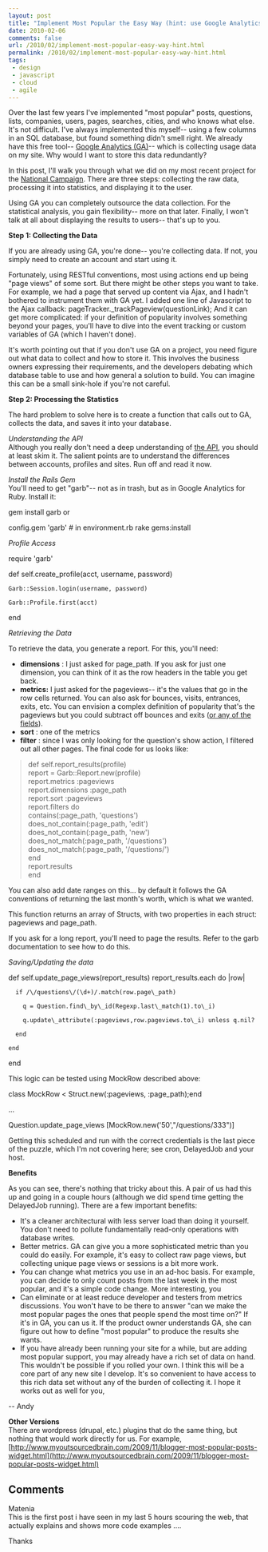 ```yaml
---
layout: post
title: "Implement Most Popular the Easy Way (hint: use Google Analytics, garb and Rails)"
date: 2010-02-06
comments: false
url: /2010/02/implement-most-popular-easy-way-hint.html
permalink: /2010/02/implement-most-popular-easy-way-hint.html
tags:
 - design
 - javascript
 - cloud
 - agile
---
```


Over the last few years I've implemented "most popular" posts, questions, lists, companies, users, pages, searches, cities, and who knows what else. It's not difficult. I've always implemented this myself-- using a few columns in an SQL database, but found something didn't smell right. We already have this free tool-- [Google Analytics (GA)](http://www.google.com/analytics/)-- which is collecting usage data on my site. Why would I want to store this data redundantly?  
  
In this post, I'll walk you through what we did on my most recent project for the [National Campaign](http://www.thenationalcampaign.org/). There are three steps: collecting the raw data, processing it into statistics, and displaying it to the user.  
  
Using GA you can completely outsource the data collection. For the statistical analysis, you gain flexibility-- more on that later. Finally, I won't talk at all about displaying the results to users-- that's up to you.  
  
**Step 1: Collecting the Data**  
  
If you are already using GA, you're done-- you're collecting data. If not, you simply need to create an account and start using it.   
  
Fortunately, using RESTful conventions, most using actions end up being "page views" of some sort. But there might be other steps you want to take. For example, we had a page that served up content via Ajax, and I hadn't bothered to instrument them with GA yet.  I added one line of Javascript to the Ajax callback:  pageTracker.\_trackPageview(questionLink);  And it can get more complicated: if your definition of popularity involves something beyond your pages, you'll have to dive into the event tracking or custom variables of GA (which I haven't done).   
  
It's worth pointing out that if you don't use GA on a project, you need figure out what data to collect and how to store it. This involves the business owners expressing their requirements, and the developers debating which database table to use and how general a solution to build. You can imagine this can be a small sink-hole if you're not careful.  
  
  
**Step 2: Processing the Statistics**  
  
The hard problem to solve here is to create a function that calls out to GA, collects the data, and saves it into your database.   
  
_Understanding the API_  
Although you really don't need a deep understanding of [the API](http://code.google.com/apis/analytics/docs/gdata/gdataDeveloperGuide.html), you should at least skim it. The salient points are to understand the differences between accounts, profiles and sites. Run off and read it now.  
  
_Install the Rails Gem_  
You'll need to get "garb"-- not as in trash, but as in Google Analytics for Ruby. Install it:

  gem install garb
or  

  config.gem 'garb' # in environment.rb
  rake gems:install  
  
_Profile Access_  
  

  require 'garb'

  def self.create\_profile(acct, username, password)

    Garb::Session.login(username, password)

    Garb::Profile.first(acct)

  end
  
_Retrieving the Data_  
  
To retrieve the data, you generate a report. For this, you'll need:  

- **dimensions** : I just asked for page\_path. If you ask for just one dimension, you can think of it as the row headers in the table you get back.
- **metrics:** I just asked for the pageviews-- it's the values that go in the row cells returned. You can also ask for bounces, visits, entrances, exits, etc. You can envision a complex definition of popularity that's the pageviews but you could subtract off bounces and exits ([or any of the fields](http://code.google.com/apis/analytics/docs/gdata/gdataReferenceDimensionsMetrics.html)).
- **sort** : one of the metrics
- **filter** : since I was only looking for the question's show action, I filtered out all other pages. The final code for us looks like:

>   def self.report\_results(profile)  
>     report = Garb::Report.new(profile)  
>     report.metrics :pageviews  
>     report.dimensions :page\_path  
>     report.sort :pageviews  
>     report.filters do  
>       contains(:page\_path, 'questions')  
>       does\_not\_contain(:page\_path, 'edit')  
>       does\_not\_contain(:page\_path, 'new')  
>       does\_not\_match(:page\_path, '/questions')  
>       does\_not\_match(:page\_path, '/questions/')  
>     end  
>     report.results  
>   end

You can also add date ranges on this... by default it follows the GA conventions of returning the last month's worth, which is what we wanted.  
  
This function returns an array of Structs, with two properties in each struct: pageviews and page\_path.   
  
If you ask for a long report, you'll need to page the results. Refer to the garb documentation to see how to do this.  
  
_Saving/Updating the data_  
  

  def self.update\_page\_views(report\_results)
    report\_results.each do |row|  

      if /\/questions\/(\d+)/.match(row.page\_path)

        q = Question.find\_by\_id(Regexp.last\_match(1).to\_i)

        q.update\_attribute(:pageviews,row.pageviews.to\_i) unless q.nil?

      end

    end

  end
  
This logic can be tested using MockRow described above:  

  

class MockRow \< Struct.new(:pageviews, :page\_path);end

... 

Question.update\_page\_views [MockRow.new('50',"/questions/333")]
  
Getting this scheduled and run with the correct credentials is the last piece of the puzzle, which I'm not covering here; see cron, DelayedJob and your host.  
  
**Benefits**  
  
As you can see, there's nothing that tricky about this. A pair of us had this up and going in a couple hours (although we did spend time getting the DelayedJob running). There are a few important benefits:  

- It's a cleaner architectural with less server load than doing it yourself. You don't need to pollute fundamentally read-only operations with database writes.
- Better metrics. GA can give you a more sophisticated metric than you could do easily. For example, it's easy to collect raw page views, but collecting unique page views or sessions is a bit more work.  
- You can change what metrics you use in an ad-hoc basis. For example, you can decide to only count posts from the last week in the most popular, and it's a simple code change. More interesting, you 
- Can eliminate or at least reduce developer and testers from metrics discussions. You won't have to be there to answer "can we make the most popular pages the ones that people spend the most time on?" If it's in GA, you can us it.  If the product owner understands GA, she can figure out how to define "most popular" to produce the results she wants. 
- If you have already been running your site for a while, but are adding most popular support, you may already have a rich set of data on hand. This wouldn't be possible if you rolled your own.
I think this will be a core part of any new site I develop. It's so convenient to have access to this rich data set without any of the burden of collecting it. I hope it works out as well for you,  
  
-- Andy  
  
  
**Other Versions**  
There are wordpress (drupal, etc.) plugins that do the same thing, but nothing that would work directly for us. For example, [http://www.myoutsourcedbrain.com/2009/11/blogger-most-popular-posts-widget.html](http://www.myoutsourcedbrain.com/2009/11/blogger-most-popular-posts-widget.html)<h2>Comments</h2>
<div class='comments'>
<div class='comment'>
<div class='author'>Matenia</div>
<div class='content'>
This is the first post i have seen in my last 5 hours scouring the web, that actually explains and shows more code examples ....  
  
Thanks

</div>
</div>
</div>
